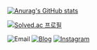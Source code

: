 [![Anurag's GitHub stats](https://github-readme-stats.vercel.app/api?username=essential2189&show_icons=true&theme=tokyonight)](https://github.com/anuraghazra/github-readme-stats)

[![Solved.ac
프로필](http://mazassumnida.wtf/api/v2/generate_badge?boj=essential2189)](https://solved.ac/malkoring)

![Email](https://img.shields.io/badge/essential2189@gmail.com-4285F4?style=for-the-badge&logo=google&logoColor=white)
[![Blog](https://img.shields.io/badge/blog-000000?style=for-the-badge&logo=notion&logoColor=white)](https://essential-2189.notion.site/CS-b50e3c17b9734932987e3d6bf4762f48)
[![Instagram](https://img.shields.io/badge/essential2189-E4405F?style=for-the-badge&logo=instagram&logoColor=white)](https://www.instagram.com/essential.lll8/)
